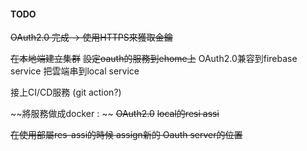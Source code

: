 



#### TODO
~~OAuth2.0 完成 -> 使用HTTPS來獲取金鑰~~

~~在本地端建立集群~~
~~設定oauth的服務到ehome上~~
OAuth2.0兼容到firebase service
把雲端串到local service

接上CI/CD服務 (git action?)


~~將服務做成docker : ~~
~~OAuth2.0~~
~~local的resi assi~~

~~在使用部屬res-assi的時候 assign新的 Oauth server的位置~~